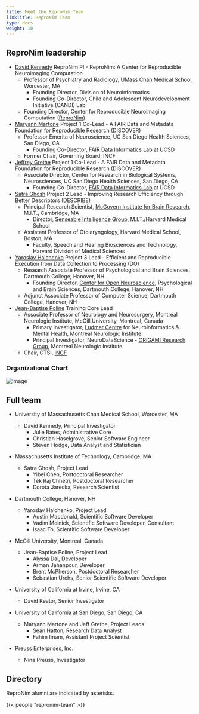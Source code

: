 ```yaml
---
title: Meet the ReproNim Team
linkTitle: ReproNim Team
type: docs
weight: 10
---
```


## ReproNim leadership

- [David Kennedy](https://profiles.umassmed.edu/display/130002) ReproNim PI - ReproNim: A Center for Reproducible Neuroimaging Computation
    - Professor of Psychiatry and Radiology, UMass Chan Medical School, Worcester, MA
        - Founding Director, Division of Neuroinformatics
        - Founding Co-Director, Child and Adolescent Neurodevelopment Initiative (CANDI) Lab
    - Founding Director, Center for Reproducible Neuroimaging Computation ([ReproNim](https://www.umassmed.edu/news/news-archives/2022/02/david-kennedy-awarded-$6-million-repronim-brain-imaging-grant/))
- [Maryann Martone](https://profiles.ucsd.edu/maryann.martone) Project 1 Co-Lead - A FAIR Data and Metadata Foundation for Reproducible Research (DISCOVER)
    - Professor Emerita of Neuroscience, UC San Diego Health Sciences, San Diego, CA
        - Founding Co-Director, [FAIR Data Informatics Lab](https://www.fdilab.org/team) at UCSD
    - Former Chair, Governing Board, INCF
- [Jeffrey Grethe](https://profiles.ucsd.edu/jeffrey.grethe) Project 1 Co-Lead - A FAIR Data and Metadata Foundation for Reproducible Research (DISCOVER)
    - Associate Director, Center for Research in Biological Systems, Neurosciences, UC San Diego Health Sciences, San Diego, CA
        - Founding Co-Director, [FAIR Data Informatics Lab](https://www.fdilab.org/team) at UCSD
- [Satra Ghosh](https://mcgovern.mit.edu/profile/satrajit-ghosh/) Project 2 Lead - Improving Research Efficiency through Better Descriptors (DESCRIBE)
    - Principal Research Scientist, [McGovern Institute for Brain Research](https://satra.cogitatum.org/), M.I.T., Cambridge, MA
        - Director, [Senseable Intelligence Group](https://sensein.group/), M.I.T./Harvard Medical School
    - Assistant Professor of Otolaryngology, Harvard Medical School, Boston, MA
        - Faculty, Speech and Hearing Biosciences and Technology, Harvard Division of Medical Sciences
- [Yaroslav Halchenko](https://pbs.dartmouth.edu/people/yaroslav-o-halchenko-0) Project 3 Lead - Efficient and Reproducible Execution from Data Collection to Processing (DO)
    - Research Associate Professor of Psychological and Brain Sciences, Dartmouth College, Hanover, NH
        - Founding Director, [Center for Open Neuroscience](https://centerforopenneuroscience.org/whoweare), Psychological and Brain Sciences, Dartmouth College, Hanover, NH
    - Adjunct Associate Professor of Computer Science, Dartmouth College, Hanover, NH
- [Jean-Baptise Poline](https://www.mcgill.ca/neuro/jean-baptiste-poline-phd) Training Core Lead
    - Associate Professor of Neurology and Neurosurgery, Montreal Neurologic Institute, McGill University, Montreal, Canada
        - Primary Investigator, [Ludmer Centre](https://www.mcgill.ca/ludmercentre/our-people/principal-investigators/jb-poline) for Neuroinformatics & Mental Health, Montreal Neurologic Institute
        - Principal Investigator, NeuroDataScience - [ORIGAMI Research Group](https://neurodatascience.github.io/), Montreal Neurologic Institute
    - Chair, CTSI, [INCF](https://www.incf.org/team/prof-jean-baptiste-poline)

### Organizational Chart
![image](/images/ReproNimOrgChart_V3.png)

## Full team

- University of Massachusetts Chan Medical School, Worcester, MA
    - David Kennedy, Principal Investigator
        - Julie Bates, Administrative Core
        - Christian Haselgrove, Senior Software Engineer
        - Steven Hodge, Data Analyst and Statistician

- Massachusetts Institute of Technology, Cambridge, MA
    - Satra Ghosh, Project Lead
        - Yibei Chen, Postdoctoral Researcher
        - Tek Raj Chhetri, Postdoctoral Researcher
        - Dorota Jarecka, Research Scientist

- Dartmouth College, Hanover, NH
    - Yaroslav Halchenko, Project Lead
        - Austin Macdonald, Scientific Software Developer
        - Vadim Melnick, Scientific Software Developer, Consultant
        - Isaac To, Scientific Software Developer

- McGill University, Montreal, Canada
    - Jean-Baptise Poline, Project Lead
        - Alyssa Dai, Developer
        - Arman Jahanpour, Developer
        - Brent McPherson, Postdoctoral Researcher
        - Sebastian Urchs, Senior Scientific Software Developer

- University of California at Irvine, Irvine, CA
    - David Keator, Senior Investigator

- University of California at San Diego, San Diego, CA
    - Maryann Martone and Jeff Grethe, Project Leads
        - Sean Hatton, Research Data Analyst
        - Fahim Imam, Assistant Project Scientist

- Preuss Enterprises, Inc.
    - Nina Preuss, Investigator

## Directory

ReproNim alumni are indicated by asterisks.

{{< people "repronim-team" >}}

